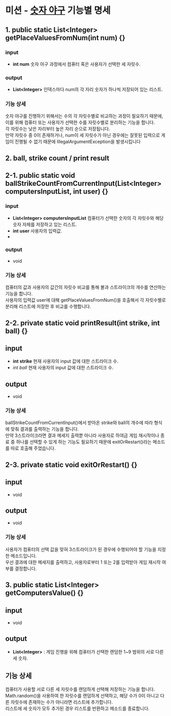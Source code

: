 # 미션 - [숫자 야구](https://marked-duck-24a.notion.site/f9b3106eeffe488786e3331d12aa2d15?v=61e814e6ba1a48288251dc0e2ac72ce6) 기능별 명세

## 1. public static List<Integer\> getPlaceValuesFromNum(int num) {}

### input
- **int num**
    숫자 야구 과정에서 컴퓨터 혹은 사용자가 선택한 세 자릿수.

### output
- **List<Integer\>** 인덱스마다 num의 각 자리 숫자가 하나씩 저장되어 있는 리스트. 

### 기능 상세
숫자 야구를 진행하기 위해서는 수의 각 자릿수별로 비교하는 과정이 필요하기 때문에, 이를 위해 컴퓨터 또는 사용자가 선택한 수를 자릿수별로 분리하는 기능을 합니다.</br>
각 자릿수는 낮은 자리부터 높은 자리 순으로 저장됩니다.</br>
만약 자릿수 중 0이 존재하거나, num이 세 자릿수가 아닌 경우에는 잘못된 입력으로 게임이 진행될 수 없기 때문에 IllegalArgumentException을 발생시킵니다

## 2. ball, strike count / print result

## 2-1. public static void ballStrikeCountFromCurrentInput(List<Integer\> computersInputList, int user) {}

### input
- **List<Integer\> computersInputList**
    컴퓨터가 선택한 숫자의 각 자릿수와 해당 숫자 자체를 저장하고 있는 리스트.
- **int user**
    사용자의 입력값.
- 
### output
- void

### 기능 상세
컴퓨터의 값과 사용자의 값간의 자릿수 비교를 통해 볼과 스트라이크의 개수를 연산하는 기능을 합니다.</br>
사용자의 입력값 user에 대해 getPlaceValuesFromNum()을 호출해서 각 자릿수별로 분리해 리스트에 저장한 후 비교를 수행합니다.

## 2-2. private static void printResult(int strike, int ball) {}

## input
- **int strike**
    현재 사용자의 input 값에 대한 스트라이크 수.
- *int ball*
    현재 사용자의 input 값에 대한 스트라이크 수.

## output
- void

### 기능 상세
ballStrikeCountFromCurrentInput()에서 받아온 strike와 ball의 개수에 따라 형식에 맞춰 결과를 출력하는 기능을 합니다.</br>
만약 3스트라이크라면 결과 메세지 출력뿐 아니라 사용자로 하여금 게임 재시작이나 종료 중 하나를 선택할 수 있게 하는 기능도 필요하기 때문에 exitOrRestart()라는 메소드를 따로 호출해 주었습니다.</br>

## 2-3. private static void exitOrRestart() {}

## input
- void
## output
- void

### 기능 상세
사용자가 컴퓨터의 선택 값을 맞혀 3스트라이크가 된 경우에 수행되어야 할 기능을 지정한 메소드입니다.</br>
우선 결과에 대한 메세지를 출력하고, 사용자로부터 1 또는 2를 입력받아 게임 재시작 여부를 결정합니다.

## 3. public static List<Integer\> getComputersValue() {}

## input
- void

## output
- **List<Integer\>** : 게임 진행을 위해 컴퓨터가 선택한 랜덤한 1~9 범위의 서로 다른 세 숫자.

## 기능 상세
컴퓨터가 사용할 서로 다른 세 자릿수를 랜덤하게 선택해 저장하는 기능을 합니다.</br>
Math.random()을 사용하여 한 자릿수를 랜덤하게 선택하고, 해당 수가 0이 아니고 다른 자릿수에 존재하는 수가 아니라면 리스트에 추가합니다.</br>
리스트에 세 숫자가 모두 추가된 경우 리스트를 반환하고 메소드를 종료합니다.